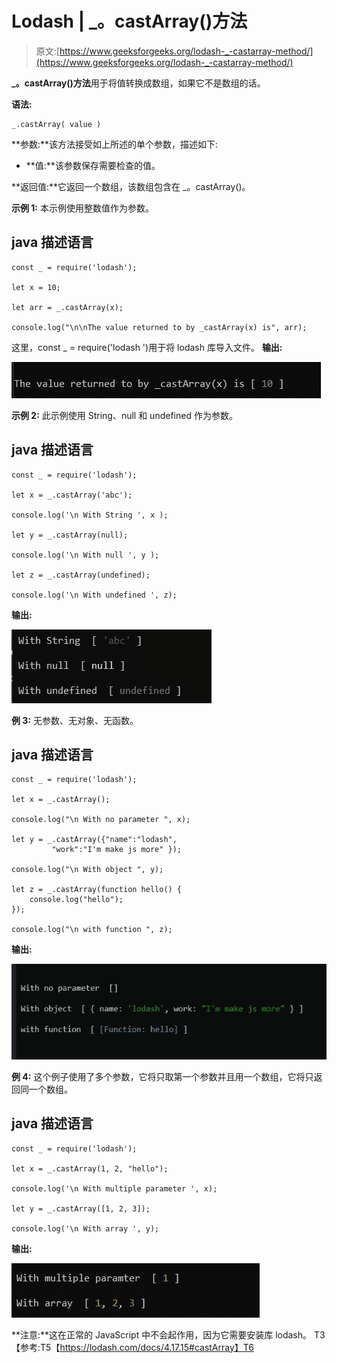 # Lodash | _。castArray()方法

> 原文:[https://www.geeksforgeeks.org/lodash-_-castarray-method/](https://www.geeksforgeeks.org/lodash-_-castarray-method/)

**_。castArray()方法**用于将值转换成数组，如果它不是数组的话。

**语法:**

```
_.castArray( value )
```

**参数:**该方法接受如上所述的单个参数，描述如下:

*   **值:**该参数保存需要检查的值。

**返回值:**它返回一个数组，该数组包含在 _。castArray()。

**示例 1:** 本示例使用整数值作为参数。

## java 描述语言

```
const _ = require('lodash');

let x = 10;

let arr = _.castArray(x);

console.log("\n\nThe value returned to by _castArray(x) is", arr);
```

这里，const _ = require('lodash ')用于将 lodash 库导入文件。
**输出:**

![](img/be97960a61693a40581ece3a865f892a.png)

**示例 2:** 此示例使用 String、null 和 undefined 作为参数。

## java 描述语言

```
const _ = require('lodash');

let x = _.castArray('abc');

console.log('\n With String ', x );

let y = _.castArray(null);

console.log('\n With null ', y );

let z = _.castArray(undefined);

console.log('\n With undefined ', z);
```

**输出:**

![](img/3c31022e5f6b2f819cabd941d383cb56.png)

**例 3:** 无参数、无对象、无函数。

## java 描述语言

```
const _ = require('lodash');

let x = _.castArray();

console.log("\n With no parameter ", x);

let y = _.castArray({"name":"lodash",
         "work":"I'm make js more" });

console.log("\n With object ", y);

let z = _.castArray(function hello() {
    console.log("hello");
});

console.log("\n with function ", z);
```

**输出:**

![](img/fd22ea742fb271cea9c9a5eeba667833.png)

**例 4:** 这个例子使用了多个参数，它将只取第一个参数并且用一个数组，它将只返回同一个数组。

## java 描述语言

```
const _ = require('lodash');

let x = _.castArray(1, 2, "hello");

console.log('\n With multiple parameter ', x);

let y = _.castArray([1, 2, 3]);

console.log('\n With array ', y);
```

**输出:**

![](img/003de8183c6e5e5b13b254fbe09f2bda.png)

**注意:**这在正常的 JavaScript 中不会起作用，因为它需要安装库 lodash。
T3【参考:T5【https://lodash.com/docs/4.17.15#castArray】T6